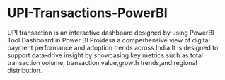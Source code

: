 # UPI-Transactions-PowerBI
UPI transaction is an interactive dashboard designed by using PowerBI Tool.Dashboard in Power BI Proidesa a comperhensive view of digital payment performance and adoption trends across India.It is designed to support data-drive insight by showcasing key metrics such as total transaction volume, transaction value,growth trends,and regional distribution.

